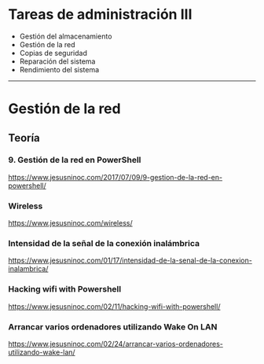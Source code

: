# Tareas de administración III
- Gestión del almacenamiento
- Gestión de la red
- Copias de seguridad
- Reparación del sistema
- Rendimiento del sistema

---------------

# Gestión de la red

## Teoría

### 9. Gestión de la red en PowerShell
https://www.jesusninoc.com/2017/07/09/9-gestion-de-la-red-en-powershell/

### Wireless
https://www.jesusninoc.com/wireless/
### Intensidad de la señal de la conexión inalámbrica
https://www.jesusninoc.com/01/17/intensidad-de-la-senal-de-la-conexion-inalambrica/
### Hacking wifi with Powershell
https://www.jesusninoc.com/02/11/hacking-wifi-with-powershell/
### Arrancar varios ordenadores utilizando Wake On LAN
https://www.jesusninoc.com/02/24/arrancar-varios-ordenadores-utilizando-wake-lan/
